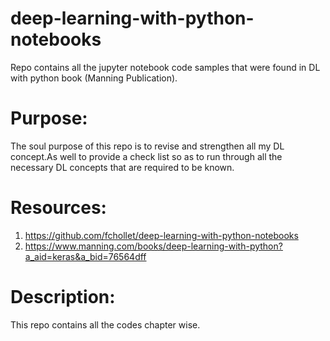 # deep-learning-with-python-notebooks
Repo contains all the jupyter notebook code samples that were found in DL with python book (Manning Publication).

# Purpose:
The soul purpose of this repo is to revise and strengthen all my DL concept.As well to provide a check list so as to run through all the necessary DL concepts that are required to be known. 

# Resources:
1. https://github.com/fchollet/deep-learning-with-python-notebooks
2. https://www.manning.com/books/deep-learning-with-python?a_aid=keras&a_bid=76564dff

# Description:
This repo contains all the codes chapter wise.
